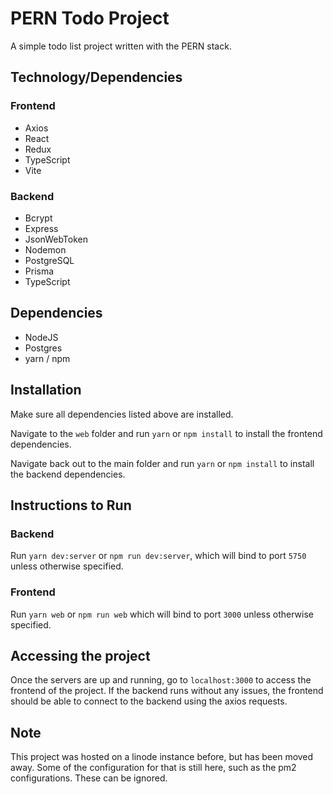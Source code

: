 # PERN Todo Project

A simple todo list project written with the PERN stack.

## Technology/Dependencies

### Frontend

- Axios
- React
- Redux
- TypeScript
- Vite

### Backend

- Bcrypt
- Express
- JsonWebToken
- Nodemon
- PostgreSQL
- Prisma
- TypeScript

## Dependencies

- NodeJS
- Postgres
- yarn / npm

## Installation

Make sure all dependencies listed above are installed.

Navigate to the `web` folder and run `yarn` or `npm install` to install the frontend dependencies.

Navigate back out to the main folder and run `yarn` or `npm install` to install the backend dependencies.

## Instructions to Run

### Backend

Run `yarn dev:server` or `npm run dev:server`, which will bind to port `5750` unless otherwise specified.

### Frontend

Run `yarn web` or `npm run web` which will bind to port `3000` unless otherwise specified.

## Accessing the project

Once the servers are up and running, go to `localhost:3000` to access the frontend of the project. If the backend runs without any issues, the frontend should be able to connect to the backend using the axios requests.

## Note

This project was hosted on a linode instance before, but has been moved away. Some of the configuration for that is still here, such as the pm2 configurations. These can be ignored.
